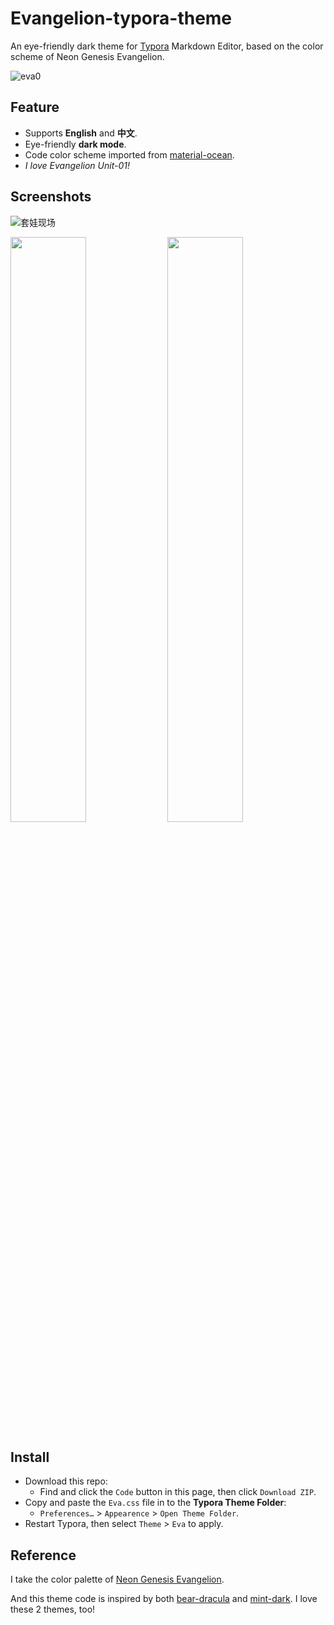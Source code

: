 # Evangelion-typora-theme
An eye-friendly dark theme for [Typora](https://typora.io/) Markdown Editor, based on the color scheme of Neon Genesis Evangelion. 

![eva0](https://camo.githubusercontent.com/ebe5adcb679ddbd67500cdad7b217911971dd10f5ee058252c0024e51b649fbf/68747470733a2f2f73322e6c6f6c692e6e65742f323032312f31322f31332f634a59565367576a6d3479454139722e6a7067.jpg)

## Feature

* Supports **English** and **中文**.
* Eye-friendly **dark mode**.
* Code color scheme imported from [material-ocean](https://codemirror.net/theme/material-ocean.css).
* *I love Evangelion Unit-01!*

## Screenshots

![套娃现场](https://s2.loli.net/2021/12/12/WV3miXj6ZCSx41o.png)

<p float="left">
  <img src="https://s2.loli.net/2021/12/12/Qo5WEZLNHvRBVa9.png" width="49%" />
  <img src="https://s2.loli.net/2021/12/12/VRmCIyrnlG7uikA.png" width="49%" /> 
</p>


## Install

- Download this repo:
  - Find and click the `Code` button in this page, then click `Download ZIP`.
- Copy and paste the `Eva.css` file in to the **Typora Theme Folder**:
  - `Preferences…` > `Appearence` > `Open Theme Folder`.
- Restart Typora, then select `Theme` > `Eva` to apply.

## Reference

I take the color palette of [Neon Genesis Evangelion](https://en.wikipedia.org/wiki/Neon_Genesis_Evangelion).

And this theme code is inspired by both [bear-dracula](https://github.com/imageslr/typora-theme-bear) and [mint-dark](https://github.com/Y1chenYao/typora-mint-theme). I love these 2 themes, too!
